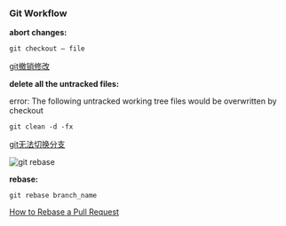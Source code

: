 ### Git Workflow
**abort changes:**

`git checkout — file`

[git撤销修改](https://www.liaoxuefeng.com/wiki/896043488029600/897889638509536)

**delete all the untracked files:**

error: The following untracked working tree files would be overwritten by checkout

`git clean -d -fx`

[git无法切换分支](https://blog.csdn.net/lisulong1/article/details/78910727)

![git rebase](https://github.com/MilkyW/UnityFEIntern/blob/master/Pictures/git%20rebase.png?raw=true)

**rebase:**

`git rebase branch_name`

[How to Rebase a Pull Request](https://github.com/edx/edx-platform/wiki/How-to-Rebase-a-Pull-Request)
